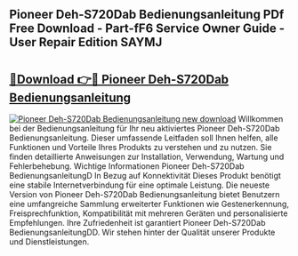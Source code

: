 ## Pioneer Deh-S720Dab Bedienungsanleitung PDf Free Download - Part-fF6 Service Owner Guide - User Repair Edition SAYMJ

# <h2><a href="http://df2cc7.blite.top/?on=Pioneer+Deh-S720Dab+Bedienungsanleitung">🔗Download 👉🔴 Pioneer Deh-S720Dab Bedienungsanleitung</a></h2>

[![Pioneer Deh-S720Dab Bedienungsanleitung new download](https://i.imgur.com/lujVjoI.png)](http://df2cc7.blite.top/?on=Pioneer+Deh-S720Dab+Bedienungsanleitung)
Willkommen bei der Bedienungsanleitung für Ihr neu aktiviertes Pioneer Deh-S720Dab Bedienungsanleitung. Dieser umfassende Leitfaden soll Ihnen helfen, alle Funktionen und Vorteile Ihres Produkts zu verstehen und zu nutzen. Sie finden detaillierte Anweisungen zur Installation, Verwendung, Wartung und Fehlerbehebung. Wichtige Informationen Pioneer Deh-S720Dab BedienungsanleitungD In Bezug auf Konnektivität Dieses Produkt benötigt eine stabile Internetverbindung für eine optimale Leistung. Die neueste Version von Pioneer Deh-S720Dab Bedienungsanleitung bietet Benutzern eine umfangreiche Sammlung erweiterter Funktionen wie Gestenerkennung, Freisprechfunktion, Kompatibilität mit mehreren Geräten und personalisierte Empfehlungen. Ihre Zufriedenheit ist garantiert Pioneer Deh-S720Dab BedienungsanleitungDD. Wir stehen hinter der Qualität unserer Produkte und Dienstleistungen.
